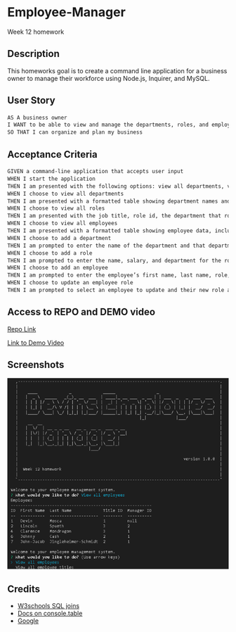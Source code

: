 # Employee-Manager
Week 12 homework

## Description 

This homeworks goal is to create a command line application for a business owner to manage their workforce using Node.js, Inquirer, and MySQL. 

## User Story

```md
AS A business owner
I WANT to be able to view and manage the departments, roles, and employees in my company
SO THAT I can organize and plan my business
```

## Acceptance Criteria

```md
GIVEN a command-line application that accepts user input
WHEN I start the application
THEN I am presented with the following options: view all departments, view all roles, view all employees, add a department, add a role, add an employee, and update an employee role
WHEN I choose to view all departments
THEN I am presented with a formatted table showing department names and department ids
WHEN I choose to view all roles
THEN I am presented with the job title, role id, the department that role belongs to, and the salary for that role
WHEN I choose to view all employees
THEN I am presented with a formatted table showing employee data, including employee ids, first names, last names, job titles, departments, salaries, and managers that the employees report to
WHEN I choose to add a department
THEN I am prompted to enter the name of the department and that department is added to the database
WHEN I choose to add a role
THEN I am prompted to enter the name, salary, and department for the role and that role is added to the database
WHEN I choose to add an employee
THEN I am prompted to enter the employee’s first name, last name, role, and manager, and that employee is added to the database
WHEN I choose to update an employee role
THEN I am prompted to select an employee to update and their new role and this information is updated in the database 
```

## Access to REPO and DEMO video

[Repo Link](https://github.com/DMosca2021/dm_Employee-Manager)

[Link to Demo Video](./images/empmanager_scrnsht.png)

## Screenshots

![Screenshot](./images/empmanager_scrnsht.png)

## Credits

- [W3schools SQL joins](https://www.w3schools.com/sql/sql_join_left.asp)
- [Docs on console.table](https://www.npmjs.com/package/console.table)
- [Google](https://www.google.com/)
